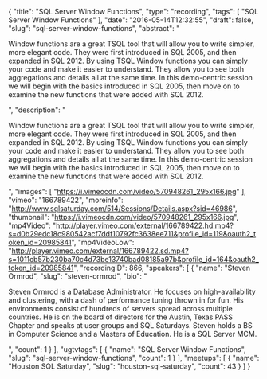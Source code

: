 {
  "title": "SQL Server Window Functions",
  "type": "recording",
  "tags": [
    "SQL Server Window Functions"
  ],
  "date": "2016-05-14T12:32:55",
  "draft": false,
  "slug": "sql-server-window-functions",
  "abstract": "<p>Window functions are a great TSQL tool that will allow you to write simpler, more elegant code. They were first introduced in SQL 2005, and then expanded in SQL 2012. By using TSQL Window functions you can simply your code and make it easier to understand. They allow you to see both aggregations and details all at the same time. In this demo-centric session we will begin with the basics introduced in SQL 2005, then move on to examine the new functions that were added with SQL 2012.</p>",
  "description": "<p>Window functions are a great TSQL tool that will allow you to write simpler, more elegant code. They were first introduced in SQL 2005, and then expanded in SQL 2012. By using TSQL Window functions you can simply your code and make it easier to understand. They allow you to see both aggregations and details all at the same time. In this demo-centric session we will begin with the basics introduced in SQL 2005, then move on to examine the new functions that were added with SQL 2012.</p>",
  "images": [
    "https://i.vimeocdn.com/video/570948261_295x166.jpg"
  ],
  "vimeo": "166789422",
  "moreinfo": "http://www.sqlsaturday.com/514/Sessions/Details.aspx?sid=46986",
  "thumbnail": "https://i.vimeocdn.com/video/570948261_295x166.jpg",
  "mp4Video": "http://player.vimeo.com/external/166789422.hd.mp4?s=d0b29edc18c980542acf7ddf10792fc3638ee711&profile_id=119&oauth2_token_id=20985841",
  "mp4VideoLow": "http://player.vimeo.com/external/166789422.sd.mp4?s=1011cb57b230ba70c4d73be13740bad08185a97b&profile_id=164&oauth2_token_id=20985841",
  "recordingID": 866,
  "speakers": [
    {
      "name": "Steven Ormrod",
      "slug": "steven-ormrod",
      "bio": "<p>Steven Ormrod is a Database Administrator. He focuses on high-availability  and clustering, with a dash of performance tuning thrown in for fun. His environments consist of hundreds of servers spread across multiple countries. He is on the board of directors for the Austin, Texas PASS Chapter and speaks at user groups and SQL Saturdays. Steven holds a BS in Computer Science and a Masters of Education. He is a SQL Server MCM.</p>",
      "count": 1
    }
  ],
  "ugtvtags": [
    {
      "name": "SQL Server Window Functions",
      "slug": "sql-server-window-functions",
      "count": 1
    }
  ],
  "meetups": [
    {
      "name": "Houston SQL Saturday",
      "slug": "houston-sql-saturday",
      "count": 43
    }
  ]
}